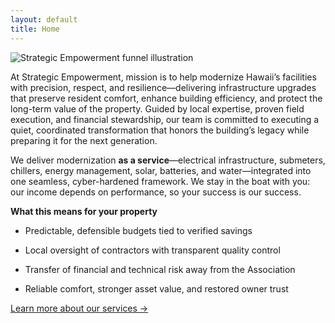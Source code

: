 ```yaml
---
layout: default
title: Home
---
```


<div class="intro-section">
  <div class="intro-image">
    <img src="{{ '/assets/images/funnel.png' | relative_url }}" alt="Strategic Empowerment funnel illustration">
  </div>
  <div class="intro-text">

At Strategic Empowerment, mission is to help modernize Hawaii’s facilities with precision, respect, and resilience—delivering infrastructure upgrades that preserve resident comfort, enhance building efficiency, and protect the long-term value of the property. Guided by local expertise, proven field execution, and financial stewardship, our team is committed to executing a quiet, coordinated transformation that honors the building’s legacy while preparing it for the next generation.

We deliver modernization **as a service**—electrical infrastructure, submeters, chillers, energy management, solar, batteries, and water—integrated into one seamless, cyber-hardened framework. We stay in the boat with you: our income depends on performance, so your success is our success.

**What this means for your property**
- Predictable, defensible budgets tied to verified savings  
- Local oversight of contractors with transparent quality control  
- Transfer of financial and technical risk away from the Association  
- Reliable comfort, stronger asset value, and restored owner trust  

  </div>
</div>

[Learn more about our services →](services.md)
